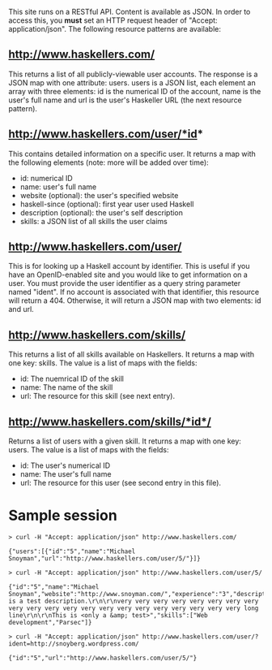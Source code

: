 This site runs on a RESTful API. Content is available as JSON. In order to access this, you **must** set an HTTP request header of "Accept: application/json". The following resource patterns are available:

## http://www.haskellers.com/

This returns a list of all publicly-viewable user accounts. The response is a JSON map with one attribute: users. users is a JSON list, each element an array with three elements: id is the numerical ID of the account, name is the user's full name and url is the user's Haskeller URL (the next resource pattern).

## http://www.haskellers.com/user/*id*

This contains detailed information on a specific user. It returns a map with the following elements (note: more will be added over time):

* id: numerical ID
* name: user's full name
* website (optional): the user's specified website
* haskell-since (optional): first year user used Haskell
* description (optional): the user's self description
* skills: a JSON list of all skills the user claims

## http://www.haskellers.com/user/

This is for looking up a Haskell account by identifier. This is useful if you have an OpenID-enabled site and you would like to get information on a user. You must provide the user identifier as a query string parameter named "ident". If no account is associated with that identifier, this resource will return a 404. Otherwise, it will return a JSON map with two elements: id and url.

## http://www.haskellers.com/skills/

This returns a list of all skills available on Haskellers. It returns a map with one key: skills. The value is a list of maps with the fields:

* id: The nuemrical ID of the skill
* name: The name of the skill
* url: The resource for this skill (see next entry).

## http://www.haskellers.com/skills/*id*/

Returns a list of users with a given skill. It returns a map with one key: users. The value is a list of maps with the fields:

* id: The user's numerical ID
* name: The user's full name
* url: The resource for this user (see second entry in this file).

# Sample session

    > curl -H "Accept: application/json" http://www.haskellers.com/

    {"users":[{"id":"5","name":"Michael Snoyman","url":"http://www.haskellers.com/user/5/"}]}

    > curl -H "Accept: application/json" http://www.haskellers.com/user/5/

    {"id":"5","name":"Michael Snoyman","website":"http://www.snoyman.com/","experience":"3","description":"This is a test description.\r\n\r\nvery very very very very very very very very very very very very very very very very very very very very long line\r\n\r\nThis is <only a &amp; test>","skills":["Web development","Parsec"]}

    > curl -H "Accept: application/json" http://www.haskellers.com/user/?ident=http://snoyberg.wordpress.com/

    {"id":"5","url":"http://www.haskellers.com/user/5/"}
